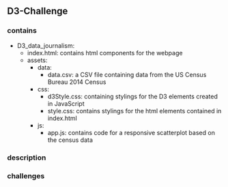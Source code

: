 ## D3-Challenge

### contains
- D3_data_journalism:
    - index.html: contains html components for the webpage
    - assets:
        - data:
            - data.csv: a CSV file containing data from the US Census Bureau 2014 Census
        - css:
            - d3Style.css: containing stylings for the D3 elements created in JavaScript
            - style.css: contains stylings for the html elements contained in index.html
        - js:
            - app.js: contains code for a responsive scatterplot based on the census data
### description

### challenges